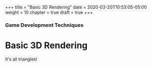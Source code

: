 +++
title = "Basic 3D Rendering"
date = 2020-03-20T10:53:05-05:00
weight = 10
chapter = true
draft = true
+++

### Game Development Techniques

# Basic 3D Rendering

It's all triangles!